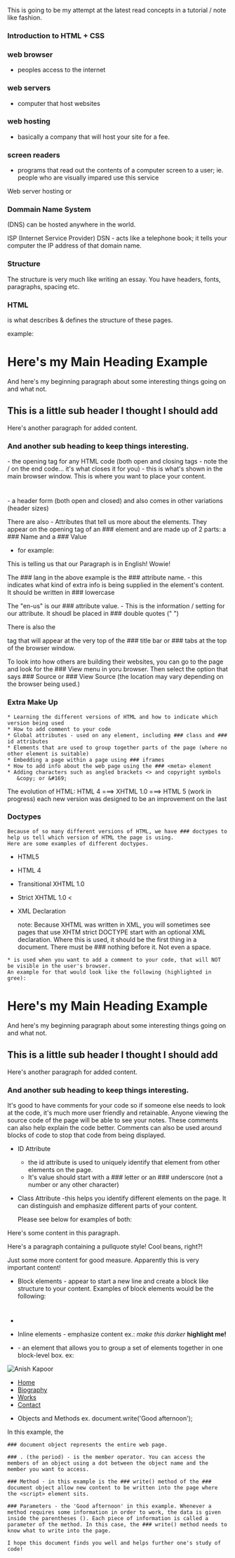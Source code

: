 This is going to be my attempt at the latest read concepts in a tutorial / note like fashion.

### Introduction to HTML + CSS

### web browser 
* peoples access to the internet

### web servers 
* computer that host websites

### web hosting 
* basically a company that will host your site for a fee.

### screen readers 
* programs that read out the contents of a computer screen to a user; ie. people who are visually impared use this service

Web server hosting or 
### Dommain Name System
(DNS) can be hosted anywhere in the world.

ISP (Internet Service Provider)
DSN - acts like a telephone book; it tells your computer the IP address of that domain name. 

### Structure
The structure is very much like writing an essay. You have headers, fonts, paragraphs, spacing etc. 

### HTML
is what describes & defines the structure of these pages.

example: 

<html>
    <body>
        <h1>Here's my Main Heading Example</h1>
        <p>And here's my beginning paragraph about some interesting things going on and what not.</p>
        <h2>This is a little sub header I thought I should add</h2>
        <p>Here's another paragraph for added content.</p>
        <h3>And another sub heading to keep things interesting.</h3>
    </body>
</html>

<html></html> - the opening tag for any HTML code (both open and closing tags - note the / on the end code... it's what closes it for you)

<body></body> - this is what's shown in the main browser window. This is where you want to place your content. 

<h1></h1> - a header form (both open and closed) and also comes in other variations (header sizes)

There are also 
    - Attributes that tell us more about the elements. They appear on the opening tag of an ### element and are made up of 2 parts: a ### Name and a ### Value
* for example:

<p lang="en-us">This is telling us that our Paragraph is in English! Wowie!</p>
The ### lang in the above example is the 
### attribute name. - this indicates what kind of extra info is being supplied in the element's content. It should be written in 
### lowercase

 The "en-us" is our ### attribute value. - This is the information / setting for our attribute. It shoudl be placed in ### double quotes (" ") 

 There is also the 
 <title></title> tag that will appear at the very top of the ### title bar or ### tabs at the top of the browser window. 

To look into how others are building their websites, you can go to the page and look for the ### View menu in yoru browser. Then select the option that says ### Source or ### View Source (the location may vary depending on the browser being used.)

### Extra Make Up
    * Learning the different versions of HTML and how to indicate which version being used
    * How to add comment to your code
    * Global attributes - used on any element, including ### class and ### id attributes
    * Elements that are used to group together parts of the page (where no other element is suitable)
    * Embedding a page within a page using ### iframes
    * How to add info about the web page using the ### <meta> element
    * Adding characters such as angled brackets <> and copyright symbols 
       &copy; or &#169;
    
The evolution of HTML:
    HTML 4 ===> XHTML 1.0 ===> HTML 5 (work in progress)
    each new version was designed to be an improvement on the last

### Doctypes
    Because of so many different versions of HTML, we have ### doctypes to help us tell which version of HTML the page is using. 
    Here are some examples of different doctypes.

*   HTML5
    <!DOCTYPE html>    

*   HTML 4
    <!DOCTYPE html PUBLIC
    "-//W3C//DTD HTML 4.01 Transitional//EN" "http://www.w3.org/TR/html4/loose.dtd">

*   Transitional XHTML 1.0
    <!DOCTYPE html PUBLIC    
    "-//W3C//DTD HTML 4.01 Transitional//EN" "http://www.w3.org/TR/html4/DTD/xhtml1/xhtml1-transitional.dtd">

*   Strict XHTML 1.0
    <<!DOCTYPE html PUBLIC
    "-//W3C//DTD XHTML 1.0 Transitional//EN"
    "http://www.w3.org/TR/xhtml1/DTD/xhtml1-strict.dtd">

*   XML Declaration
    <?xml version="1.0" ?> 
    note: Because XHTML was written in XML, you will sometimes see pages that use XHTM strict DOCTYPE start with an optional XML declaration. Where this is used, it should be the first thing in a document. There must be ### nothing before it. Not even a space.

<!-- -->
    * is used when you want to add a comment to your code, that will NOT be visible in the user's browser. 
    An example for that would look like the following (highlighted in gree):
    
<html>
    <!-- and this is where I'd like to leave and unseen comment to the user on the web page -->
    <body>
        <h1>Here's my Main Heading Example</h1>
        <!-- As you can see, I can do this here -->
        <p>And here's my beginning paragraph about some interesting things going on and what not.</p>
        <!-- and there -->
        <h2>This is a little sub header I thought I should add</h2>
        <p>Here's another paragraph for added content.</p>
        <!-- Just about anywhere! -->
        <h3>And another sub heading to keep things interesting.</h3>
    </body>
</html>

It's good to have comments for your code so if someone else needs to look at the code, it's much more user friendly and retainable. Anyone viewing the source code of the page will be able to see your notes. These comments can also help explain the code better. Comments can also be used around blocks of code to stop that code from being displayed.

*   ID Attribute
    - the id attribute is used to uniquely identify that element from other elements on the page. 
    - It's value should start with a ### letter
    or an ### underscore (not a number or any other character)

*   Class Attribute
    -this helps you identify different elements on the page. It can distinguish and emphasize different parts of your content.    
    
    Please see below for examples of both:
<html>
    <body>
        <p> Here's some content in this paragraph.</p>
        <p id="pullquote">Here's a paragraph containing a pullquote style! Cool beans, right?! </p>
        <p class="important admittance"> Just some more content for good measure. Apparently this is very important content! </p>
    </body>
</html>

*   Block elements -
    appear to start a new line and create a block like structure to your content. 
    Examples of block elements would be the following:
    <h1></h1>
    <p></p>
    <ul></ul>
    <li></li>

*   Inline elements -
    emphasize content ex.:
    <em> make this darker </em>
    <b> highlight me! </b>

*   <div> - an element that allows you to group a set of elements together in one block-level box. ex:
    

<div id="header">
    <img src="images/logo.gif" alt="Anish Kapoor" />
    <ul>
        <li><a href="index.html">Home</a></li>
        <li><a href="biography.html">Biography</a></li>
        <li><a href="works.html">Works</a></li>
        <li><a href="contact.html">Contact</a></li>
    </ul>    
</div><!-- and here's the end of the header/ example! ==>    

* <span> - the span element acts like an inline equivalent of the  <div> element. It's used for either: 
    1. to contain a section of text where there is no other suitable element to differentiate it from in the surrounding text. 
    2. to contain a number of inline elements. 
    But the most common reason people use <span> elements is so they cna control the appearance of the content of these elements using CSS. 
    <span>
ex. 
    <p>This is some important writing that may need to be emphasised somehow. <span class="gallery">So I might as well make it pretty!</span>
    </p>

* <iframes> - a little window that has been cut into your page, that allows you to see into another page. A great example of that would be google maps! It would look something like this:

    <iframe
        width="450"
        height="350"
        src="http://maps.google.co.uk/maps?q=moma+new+york&amp;output=embed">
    </iframe>    

*   src - this attribute specifies the URL of the page to show in the frame. 

*   height - this attribute specifies the height of the iframe in ### pixels.

*   width - this attribute specifies the width of the iframe in ### pixels.

Other bits of Iframes to consider: 
    scrolling
    frameborder
    seamless

*   <meta> - this element lives inside the <head> and contains information about that web page. It is an empty element so it does ### NOT have an ending tag.

*   description - contains a description of the page. This is commonly used by search engines to understand what the page is about andshould bbe a maximum of 155 characters. Some are also displayed in seach engine results (think SEO).

*   keywords - words that a user might search to find your page.

*   robots - this indicates whether search engines should add this page ot their search results or not. 

Other things to consider with the <meta> element:
    author - defines the author of the web page
    pragma - prevents the browser from caching the page
    expires - because browsers often cache the content of a page, the ### expires option can be used to indicate when the page should expire (and no longer be cached).

Here are some ### escape charaters that are good to know.

| Character | Code | Alturnative |
| ------ | ------ | ------- |
| < less than | &lt; | &#60; |
| > greater than | &gt; | &#62; |
| & ampersnd | &amp; | &#38; |
| " quotation mark | &quot; | &#34; |
| Cent sign | &cent; | &#162; |
| Pound sign | &pound; | &#163; |
| Yen sign | &yen; | &#165; |
| Euro sign | &euro; | &#8364; |
| Copyright symbol | &copy; | &#169; |
| Yen sign | &yen; | &#165; |
| Registered trademark | &reg; | &#174; |
| Trademark | &trade; | &#8482; |
| ' left single quote | &lsquo; | &#8216; |
| ' right single quote | &rsquo; | &#8217; |
| " left double quote | &ldquo; | &#8220; |
| " right double quote | &rdquo; | &#8221; |
| X multiplication sign | &times; | &#215; |
| Division sign | &divide; | &#247; |

### HTML Layouts 
    - the new HTML5 elements indicate the purpose of different parts of a web page and help describe its structure. 
    - new elements provide clearer code (compared to using mulipul <div> elements).
    - older browsers don't understand HTML5 elemnts, so they need to be told which elements are block-level elements. 
    - to make HTML5 work in older versions of IE (internet explorer), extra JavaScript is needed. 

*   traditional HTML layout - defined by <div> elements (such as the elements that form a header, article, footer or sidebar) ie.
    
<body>
    <div id="page">
        <div id="header">
    <div id="nav>    
</body>

*   new HTML5 layout - limit the <div> placement to create cleaner code/page structure. ie.

<body>
    <div id="page">
        <header>
        </header>
    <nav>   
</body>     

*   <header> </header> 
*   <footer> </footer> 
    - the main header or footer that appears at the top or bottom of every page on the site. You can also have a header or footer for an individual <article> or <section> within the page.

*   <nav> </nav>
    - the <nav> element is used to contain the major navigational blocks on the site, such as primary site navigation. ie. 

<nav>
    <ul>
        <li><a href="" class="current">home</a></li>
        <li><a href="" class="current">classes</a></li>
        <li><a href="" class="current">catering</a></li>
        <li><a href="" class="current">about</a></li>
        <li><a href="" class="current">contact</a></li>
    </ul>
</nav> 

*   <article> </article> - this element acts like a container for any section of a page that could stand alone, such as an individual article or blog entry, a comment or forum post, or any other independent piece of content. 

*   <aside> </aside> - the aside element has two purposes, depending on whether it's inside an <article> or not. 
When it is used ### inside of an <article> it should contain information that is related to the article but not essential. ie. a pullquote or glossary might be considered as an aside to the article it's realted to. 
When <aside> is ### outside an <article> it acts as a container for content that is related to the ### entire page. ie. links to other sections of the site, a search box, recent posts list, or recent tweets... etc. 

*   <sections> </sections> - groups related content together and typically each section would have its own heading. 

*   <hgroup> </hgroup> - this element groups together a set of one or more <h1> through <h6> elements so that they are treated as one single heading. ie.

<hgroup>
    <h2>Japanese Vegetarian</h2>
    <h3>Five week course in London</h3>
</hgroup>

*   figures <figure> </figure> <figcaption> </figcaption> - can be used to contain any content that is referenced from the main flow of an article (not just images). It should only be used when the content simly references the element (and not for something that's an integral to the flow of the page). ex. 
    - images
    - videos
    - graphs
    - diagrams
    - code samples
    - text that supports the main body of an article

<figure>
    <img src="images/bok-choi.jpg" alt="Bok Choi" />
    <figcaption>Bok Choi</figcaption>
</figure>

*   sectioning elements <div> - the <div> element remains an important way to group together related elements. 

*   <a> </a> linking around block-level elements - HTML5 allows you to place an <a> element around a block level element that contains child elements .This allows you to turn an entire block into a link. 

### Key elements to focus on when Designing your Website
    - who is the site for?
    - why do people visit your site? 
    - what are your visitors trying to achieve?
    - what information do your visitors need?
    - how often will people visit your website? 

### Tools to use along the way
    - site maps
    - wire frames
    - (creating a) message by design
    - visual hierarchy
    - grouping and similarity
    - design navigation

### ABC's of Programming

*   <html> = content layer .html files (where the content of the page lives)
*   {css} = present layer (background, borders, box dimensions, colors, fonts, etc. all things design) .css files
*   javascript() = behavior layer (where we can change how the page behaves, adding interactivity)

*   JavaScript - is written in plain text, just like HTML and CSS, so you do not need any new tools to write a script.
ex.

var today = new Date();
var hourNow = today.getHours();
var greeting =

if (hourNow > 18) {
    greeting = 'Good evening!';
} else if (hourNow > 12) {
    greeting = 'Good afternoon!';
} else if (hourNow > 0) {
    greeting = 'Good morning!';
} else {
    greeting = 'Welcome!';
}

document.write('<h3>' + greeting + '</h3>');

*   linking to a Javascript file from an HTML page

<link rel="stylesheet" href="css/c01.css" />
   
<script src="js/add-content.js"></script>
 <!-- this tells the HTML <script> element that is used to load the JavaScript file onto the page -->

*   Objects and Methods
ex.
    document.write('Good afternoon');

In this example, the 

    ### document object represents the entire web page. 

    ### . (the period) - is the member operator. You can access the members of an object using a dot between the object name and the member you want to access. 

    ### Method - in this example is the ### write() method of the ### document object allow new content to be written into the page where the <script> element sits.

    ### Parameters - the 'Good afternoon' in this example. Whenever a method requires some information in order to work, the data is given inside the parentheses (). Each piece of information is called a parameter of the method. In this case, the ### write() method needs to know what to write into the page. 

    I hope this document finds you well and helps further one's study of code!
    




    